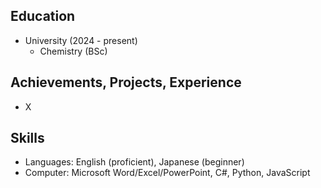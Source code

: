 ## Education
- University (2024 - present)
    - Chemistry (BSc)

## Achievements, Projects, Experience
- X

## Skills
- Languages: English (proficient), Japanese (beginner)
- Computer: Microsoft Word/Excel/PowerPoint, C#, Python, JavaScript